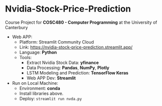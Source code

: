 # Nvidia-Stock-Price-Prediction
Course Project for **COSC480 - Computer Programming** at the University of Canterbury
- Web APP:
  - Platform: Streamlit Community Cloud
  - Link: https://nvidia-stock-price-prediction.streamlit.app/
  - Language: **Python**
  - Tools:
    - Extract Nvidia Stock Data: **yfinance**
    - Data Processing: **Pandas**, **NumPy**, **Plotly**
    - LSTM Modeling and Prediction: **TensorFlow Keras**
    - Web APP Dev: **Streamlit**
- Run on Local Machine:
  - Environment: **conda**
  - Install libraries above.
  - Deploy: ```streamlit run nvda.py```
